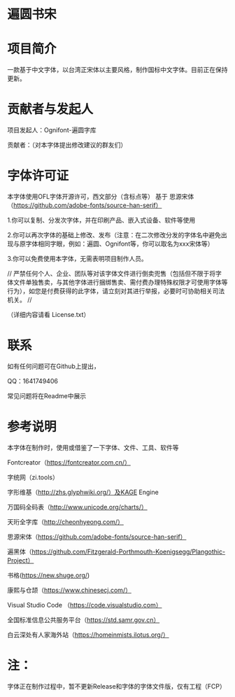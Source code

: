 # 遍圆书宋

# 项目简介

一款基于中文字体，以台湾正宋体以主要风格，制作国标中文字体。目前正在保持更新。

# 贡献者与发起人
项目发起人：Ognifont-遍圆字库

贡献者：（对本字体提出修改建议的群友们）

# 字体许可证
本字体使用OFL字体开源许可，西文部分（含标点等） 基于 思源宋体（https://github.com/adobe-fonts/source-han-serif）

1.你可以复制、分发次字体，并在印刷产品、嵌入式设备、软件等使用

2.你可以再次字体的基础上修改、发布（注意：在二次修改分发的字体名中避免出现与原字体相同字眼，例如：遍圆、Ognifont等，你可以取名为xxx宋体等）

3.你可以免费使用本字体，无需表明项目制作人员。

// 严禁任何个人、企业、团队等对该字体文件进行倒卖兜售（包括但不限于将字体文件单独售卖，与其他字体进行捆绑售卖、需付费办理特殊权限才可使用字体等行为），如您是付费获得的此字体，请立刻对其进行举报，必要时可协助相关司法机关。 //

（详细内容请看 License.txt）

# 联系

如有任何问题可在Github上提出，

QQ：1641749406

常见问题将在Readme中展示

# 参考说明

本字体在制作时，使用或借鉴了一下字体、文件、工具、软件等

Fontcreator（https://fontcreator.com.cn/）

字统网（zi.tools）

字形维基（http://zhs.glyphwiki.org/）及KAGE Engine

万国码全码表（http://www.unicode.org/charts/）

天珩全字库（http://cheonhyeong.com/）

思源宋体（https://github.com/adobe-fonts/source-han-serif）

遍黑体（https://github.com/Fitzgerald-Porthmouth-Koenigsegg/Plangothic-Project）

书格(https://new.shuge.org/)

康熙与仓颉（https://www.chinesecj.com/）

Visual Studio Code （https://code.visualstudio.com）

全国标准信息公共服务平台（https://std.samr.gov.cn）

白云深处有人家海外站（https://homeinmists.ilotus.org/）

# 注：

字体正在制作过程中，暂不更新Release和字体的字体文件版，仅有工程（FCP）
